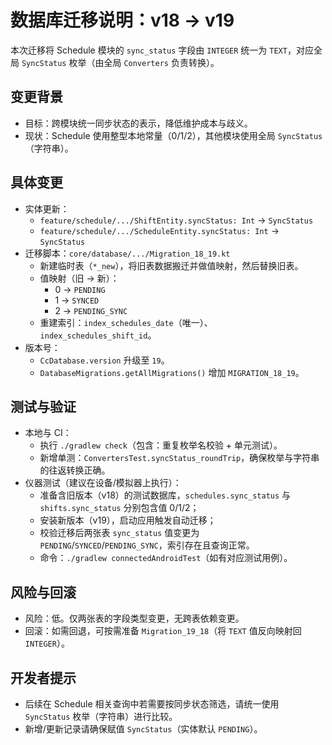 # 数据库迁移说明：v18 -> v19

本次迁移将 Schedule 模块的 `sync_status` 字段由 `INTEGER` 统一为 `TEXT`，对应全局 `SyncStatus` 枚举（由全局 `Converters` 负责转换）。

## 变更背景
- 目标：跨模块统一同步状态的表示，降低维护成本与歧义。
- 现状：Schedule 使用整型本地常量（0/1/2），其他模块使用全局 `SyncStatus`（字符串）。

## 具体变更
- 实体更新：
  - `feature/schedule/.../ShiftEntity.syncStatus: Int` → `SyncStatus`
  - `feature/schedule/.../ScheduleEntity.syncStatus: Int` → `SyncStatus`
- 迁移脚本：`core/database/.../Migration_18_19.kt`
  - 新建临时表（`*_new`），将旧表数据搬迁并做值映射，然后替换旧表。
  - 值映射（旧 -> 新）：
    - 0 → `PENDING`
    - 1 → `SYNCED`
    - 2 → `PENDING_SYNC`
  - 重建索引：`index_schedules_date`（唯一）、`index_schedules_shift_id`。
- 版本号：
  - `CcDatabase.version` 升级至 `19`。
  - `DatabaseMigrations.getAllMigrations()` 增加 `MIGRATION_18_19`。

## 测试与验证
- 本地与 CI：
  - 执行 `./gradlew check`（包含：重复枚举名校验 + 单元测试）。
  - 新增单测：`ConvertersTest.syncStatus_roundTrip`，确保枚举与字符串的往返转换正确。
- 仪器测试（建议在设备/模拟器上执行）：
  - 准备含旧版本（v18）的测试数据库，`schedules.sync_status` 与 `shifts.sync_status` 分别包含值 0/1/2；
  - 安装新版本（v19），启动应用触发自动迁移；
  - 校验迁移后两张表 `sync_status` 值变更为 `PENDING`/`SYNCED`/`PENDING_SYNC`，索引存在且查询正常。
  - 命令：`./gradlew connectedAndroidTest`（如有对应测试用例）。

## 风险与回滚
- 风险：低。仅两张表的字段类型变更，无跨表依赖变更。
- 回滚：如需回退，可按需准备 `Migration_19_18`（将 `TEXT` 值反向映射回 `INTEGER`）。

## 开发者提示
- 后续在 Schedule 相关查询中若需要按同步状态筛选，请统一使用 `SyncStatus` 枚举（字符串）进行比较。
- 新增/更新记录请确保赋值 `SyncStatus`（实体默认 `PENDING`）。

